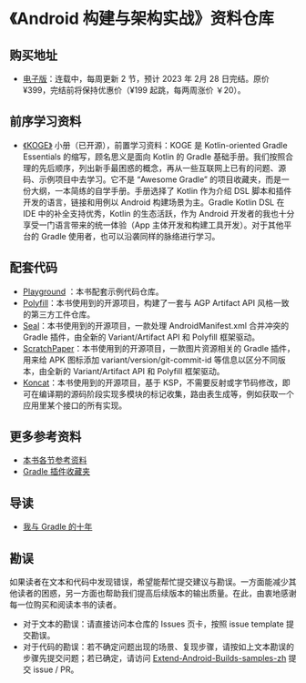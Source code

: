 # 《Android 构建与架构实战》资料仓库

## 购买地址

- [电子版](https://xiaozhuanlan.com/extend-android-builds-zh)：连载中，每周更新 2 节，预计 2023 年 2月 28 日完结。原价 ¥399，完结前将保持优惠价（¥199 起跳，每两周涨价 ￥20）。

## 前序学习资料

- [《KOGE》](https://koge.2bab.me/#/zh-cn/) 小册（已开源），前置学习资料：KOGE 是 Kotlin-oriented Gradle Essentials 的缩写，顾名思义是面向 Kotlin 的 Gradle 基础手册。我们按照合理的先后顺序，列出新手最困惑的概念，再从一些互联网上已有的问题、源码、示例项目中去学习。它不是 “Awesome Gradle” 的项目收藏夹，而是一份大纲，一本简练的自学手册。手册选择了 Kotlin 作为介绍 DSL 脚本和插件开发的语言，链接和用例以 Android 构建场景为主。Gradle Kotlin DSL 在 IDE 中的补全支持优秀，Kotlin 的生态活跃，作为 Android 开发者的我也十分享受一门语言带来的统一体验（App 主体开发和构建工具开发）。对于其他平台的 Gradle 使用者，也可以沿袭同样的脉络进行学习。

## 配套代码

- [Playground](https://github.com/2BAB/Extend-Android-Builds-Playground-zh) ：本书配套示例代码仓库。
- [Polyfill](https://github.com/2BAB/Polyfill)：本书使用到的开源项目，构建了一套与 AGP Artifact API 风格一致的第三方工件仓库。
- [Seal](https://github.com/2BAB/Seal)：本书使用到的开源项目，一款处理 AndroidManifest.xml 合并冲突的 Gradle 插件，由全新的 Variant/Artifact API 和 Polyfill 框架驱动。
- [ScratchPaper](https://github.com/2BAB/ScratchPaper)：本书使用到的开源项目，一款图片资源相关的 Gradle 插件，用来给 APK 图标添加 variant/version/git-commit-id 等信息以区分不同版本，由全新的 Variant/Artifact API 和 Polyfill 框架驱动。
- [Koncat](https://github.com/2BAB/Koncat)：本书使用到的开源项目，基于 KSP，不需要反射或字节码修改，即可在编译期的源码阶段实现多模块的标记收集，路由表生成等，例如获取一个应用里某个接口的所有实现。

## 更多参考资料

- [本书各节参考资料](./reference_per_section.md)
- [Gradle 插件收藏夹](https://github.com/stars/2BAB/lists/gradle-plugins)

## 导读

- [我与 Gradle 的十年]()

## 勘误

如果读者在文本和代码中发现错误，希望能帮忙提交建议与勘误。一方面能减少其他读者的困惑，另一方面也帮助我们提高后续版本的输出质量。在此，由衷地感谢每一位购买和阅读本书的读者。

- 对于文本的勘误：请直接访问本仓库的 Issues 页卡，按照 issue template 提交勘误。
- 对于代码的勘误：若不确定问题出现的场景、复现步骤，请按如上文本勘误的步骤先提交问题；若已确定，请访问 [Extend-Android-Builds-samples-zh](https://github.com/2BAB/Extend-Android-Builds-samples-zh) 提交 issue / PR。

